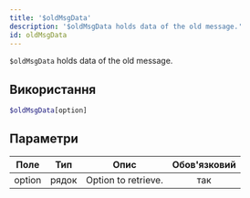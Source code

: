 ```yaml
---
title: '$oldMsgData'
description: '$oldMsgData holds data of the old message.'
id: oldMsgData
---
```


`$oldMsgData` holds data of the old message.

## Використання

```php
$oldMsgData[option]
```

## Параметри

| Поле   | Тип   | Опис                | Обов'язковий |
| ------ | ----- | ------------------- |:------------:|
| option | рядок | Option to retrieve. |     так      |
